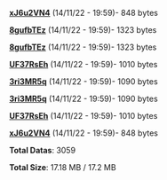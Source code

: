 [**xJ6u2VN4**](/data/xJ6u2VN4.txt) (14/11/22 - 19:59)- 848 bytes

[**8gufbTEz**](/data/8gufbTEz.txt) (14/11/22 - 19:59)- 1323 bytes

[**8gufbTEz**](/data/8gufbTEz.txt) (14/11/22 - 19:59)- 1323 bytes

[**UF37RsEh**](/data/UF37RsEh.txt) (14/11/22 - 19:59)- 1010 bytes

[**3ri3MR5q**](/data/3ri3MR5q.txt) (14/11/22 - 19:59)- 1090 bytes

[**3ri3MR5q**](/data/3ri3MR5q.txt) (14/11/22 - 19:59)- 1090 bytes

[**UF37RsEh**](/data/UF37RsEh.txt) (14/11/22 - 19:59)- 1010 bytes

[**xJ6u2VN4**](/data/xJ6u2VN4.txt) (14/11/22 - 19:59)- 848 bytes

**Total Datas**: 3059

**Total Size**: 17.18 MB / 17.2 MB